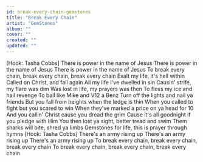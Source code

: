 ```yaml
---
id: break-every-chain-gemstones
title: "Break Every Chain"
artist: "GemStones"
album: ""
cover: ""
created: ""
updated: ""
---
```


[Hook: Tasha Cobbs]
There is power in the name of Jesus
There is power in the name of Jesus
There is power in the name of Jesus
To break every chain, break every chain, break every chain
Exalt my life, it's hell within
Called on Christ, and fail again
All my life I've dwelled in sin
Causin' strife, my flare was dim
Was lost in life, my prayers was then
To floss my ice and hail revenge
To ball like Mike and V12 a Benz
Turn off the lights and nail ya friends
But you fall from heights when the ledge is thin
When you called to fight but you scared to win
When they've marked a price on ya head for 10
And you callin' Christ cause you dread the grim
Cause it's all goodnight if you pledge with Him
You then lost ya sight, better tread and swim
Them sharks will bite, shred ya limbs
Gemstones for life, this is prayer through hymns
[Hook: Tasha Cobbs]
There's an army rising up
There's an army rising up
There's an army rising up
To break every chain, break every chain, break every chain
To break every chain, break every chain, break every chain